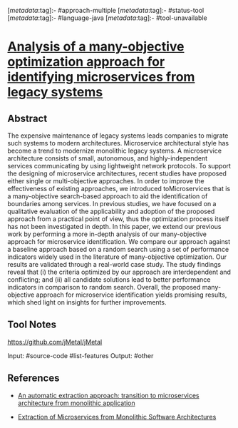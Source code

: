 <!-- deno-fmt-ignore-start -->

[_metadata_:tag]:- #approach-multiple
[_metadata_:tag]:- #status-tool
[_metadata_:tag]:- #language-java
[_metadata_:tag]:- #tool-unavailable

<!-- deno-fmt-ignore-end -->

# [Analysis of a many-objective optimization approach for identifying microservices from legacy systems](https://doi.org/10.1007/s10664-021-10049-7)

## Abstract

The expensive maintenance of legacy systems leads companies to migrate such
systems to modern architectures. Microservice architectural style has become a
trend to modernize monolithic legacy systems. A microservice architecture
consists of small, autonomous, and highly-independent services communicating by
using lightweight network protocols. To support the designing of microservice
architectures, recent studies have proposed either single or multi-objective
approaches. In order to improve the effectiveness of existing approaches, we
introduced toMicroservices that is a many-objective search-based approach to aid
the identification of boundaries among services. In previous studies, we have
focused on a qualitative evaluation of the applicability and adoption of the
proposed approach from a practical point of view, thus the optimization process
itself has not been investigated in depth. In this paper, we extend our previous
work by performing a more in-depth analysis of our many-objective approach for
microservice identification. We compare our approach against a baseline approach
based on a random search using a set of performance indicators widely used in
the literature of many-objective optimization. Our results are validated through
a real-world case study. The study findings reveal that (i) the criteria
optimized by our approach are interdependent and conflicting; and (ii) all
candidate solutions lead to better performance indicators in comparison to
random search. Overall, the proposed many-objective approach for microservice
identification yields promising results, which shed light on insights for
further improvements.

## Tool Notes

https://github.com/jMetal/jMetal

Input: #source-code #list-features 
Output: #other 

## References

- [An automatic extraction approach: transition to microservices architecture from monolithic application](./an-automatic-extraction-approach-transition-to-microservices-architecture-from-monolithic-application.md)

- [Extraction of Microservices from Monolithic Software Architectures](./extraction-of-microservices-from-monolithic-software-architectures.md)
